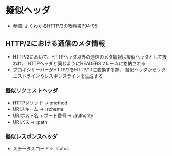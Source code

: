 # 擬似ヘッダ
- 参照: よくわかるHTTP/2の教科書P94-95

## HTTP/2における通信のメタ情報
- HTTP/2において、HTTPヘッダ以外の通信のメタ情報は擬似ヘッダとして扱われ、
  HTTPヘッダと同じようにHEADERSフレームに格納される
- プロキシサーバーがHTTP/2をHTTP/1.1に変換する際、
  擬似ヘッダからリクエストラインやレスポンスラインを生成する

### 擬似リクエストヘッダ
- HTTPメソッド -> :method
- URIスキーム -> :scheme
- URIホスト名 + ポート番号 -> :authority
- URIパス -> :path

### 擬似レスポンスヘッダ
- ステータスコード-> :status
